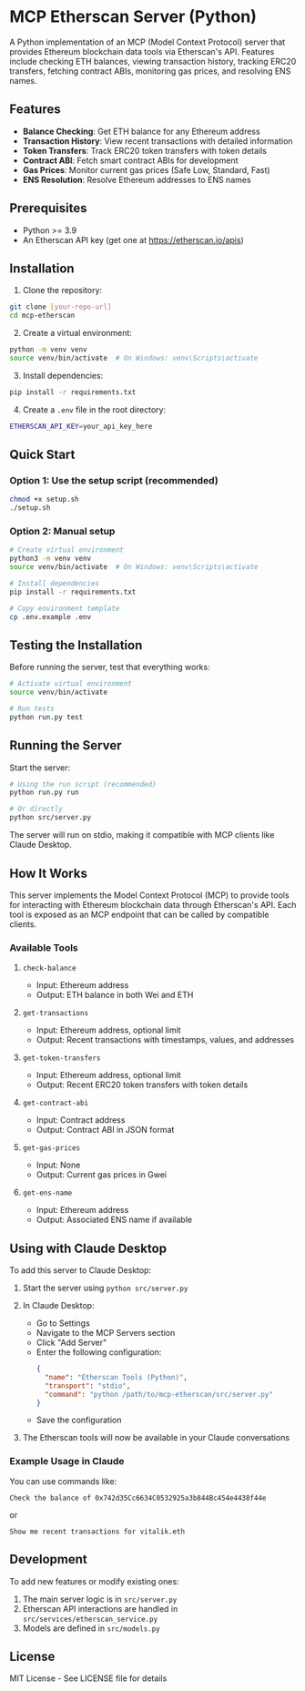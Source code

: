 # MCP Etherscan Server (Python)

A Python implementation of an MCP (Model Context Protocol) server that provides Ethereum blockchain data tools via Etherscan's API. Features include checking ETH balances, viewing transaction history, tracking ERC20 transfers, fetching contract ABIs, monitoring gas prices, and resolving ENS names.

## Features

- **Balance Checking**: Get ETH balance for any Ethereum address
- **Transaction History**: View recent transactions with detailed information
- **Token Transfers**: Track ERC20 token transfers with token details
- **Contract ABI**: Fetch smart contract ABIs for development
- **Gas Prices**: Monitor current gas prices (Safe Low, Standard, Fast)
- **ENS Resolution**: Resolve Ethereum addresses to ENS names

## Prerequisites

- Python >= 3.9
- An Etherscan API key (get one at https://etherscan.io/apis)

## Installation

1. Clone the repository:
```bash
git clone [your-repo-url]
cd mcp-etherscan
```

2. Create a virtual environment:
```bash
python -m venv venv
source venv/bin/activate  # On Windows: venv\Scripts\activate
```

3. Install dependencies:
```bash
pip install -r requirements.txt
```

4. Create a `.env` file in the root directory:
```bash
ETHERSCAN_API_KEY=your_api_key_here
```

## Quick Start

### Option 1: Use the setup script (recommended)
```bash
chmod +x setup.sh
./setup.sh
```

### Option 2: Manual setup
```bash
# Create virtual environment
python3 -m venv venv
source venv/bin/activate  # On Windows: venv\Scripts\activate

# Install dependencies
pip install -r requirements.txt

# Copy environment template
cp .env.example .env
```

## Testing the Installation

Before running the server, test that everything works:
```bash
# Activate virtual environment
source venv/bin/activate

# Run tests
python run.py test
```

## Running the Server

Start the server:
```bash
# Using the run script (recommended)
python run.py run

# Or directly
python src/server.py
```

The server will run on stdio, making it compatible with MCP clients like Claude Desktop.

## How It Works

This server implements the Model Context Protocol (MCP) to provide tools for interacting with Ethereum blockchain data through Etherscan's API. Each tool is exposed as an MCP endpoint that can be called by compatible clients.

### Available Tools

1. `check-balance`
   - Input: Ethereum address
   - Output: ETH balance in both Wei and ETH

2. `get-transactions`
   - Input: Ethereum address, optional limit
   - Output: Recent transactions with timestamps, values, and addresses

3. `get-token-transfers`
   - Input: Ethereum address, optional limit
   - Output: Recent ERC20 token transfers with token details

4. `get-contract-abi`
   - Input: Contract address
   - Output: Contract ABI in JSON format

5. `get-gas-prices`
   - Input: None
   - Output: Current gas prices in Gwei

6. `get-ens-name`
   - Input: Ethereum address
   - Output: Associated ENS name if available

## Using with Claude Desktop

To add this server to Claude Desktop:

1. Start the server using `python src/server.py`

2. In Claude Desktop:
   - Go to Settings
   - Navigate to the MCP Servers section
   - Click "Add Server"
   - Enter the following configuration:
     ```json
     {
       "name": "Etherscan Tools (Python)",
       "transport": "stdio",
       "command": "python /path/to/mcp-etherscan/src/server.py"
     }
     ```
   - Save the configuration

3. The Etherscan tools will now be available in your Claude conversations

### Example Usage in Claude

You can use commands like:
```
Check the balance of 0x742d35Cc6634C0532925a3b844Bc454e4438f44e
```
or
```
Show me recent transactions for vitalik.eth
```

## Development

To add new features or modify existing ones:

1. The main server logic is in `src/server.py`
2. Etherscan API interactions are handled in `src/services/etherscan_service.py`
3. Models are defined in `src/models.py`

## License

MIT License - See LICENSE file for details
